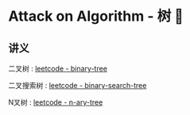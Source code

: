 # Attack on Algorithm - 树 🐝 

## 讲义

二叉树 : [leetcode - binary-tree](https://leetcode-cn.com/leetbook/detail/data-structure-binary-tree/)

二叉搜索树 : [leetcode - binary-search-tree](https://leetcode-cn.com/leetbook/detail/introduction-to-data-structure-binary-search-tree/)

N叉树 : [leetcode - n-ary-tree](https://leetcode-cn.com/leetbook/detail/n-ary-tree/)
